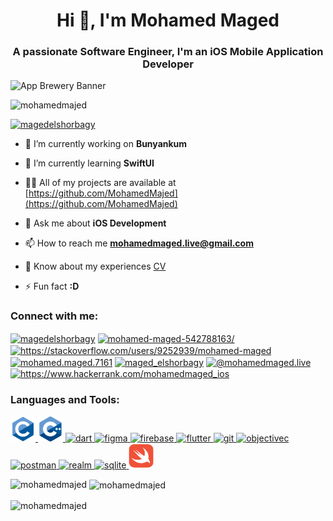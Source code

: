 <h1 align="center">Hi 👋, I'm Mohamed Maged</h1>
<h3 align="center">A passionate Software Engineer, I'm an iOS Mobile Application Developer</h3>

![App Brewery Banner](https://www.bairesdev.com/wp-content/uploads/2021/06/swift.svg)

<p align="left"> <img src="https://komarev.com/ghpvc/?username=mohamedmajed&label=Profile%20views&color=0e75b6&style=flat" alt="mohamedmajed" /> </p>

<p align="left"> <a href="https://twitter.com/magedelshorbagy" target="blank"><img src="https://img.shields.io/twitter/follow/magedelshorbagy?logo=twitter&style=for-the-badge" alt="magedelshorbagy" /></a> </p>

- 🔭 I’m currently working on **Bunyankum**

- 🌱 I’m currently learning **SwiftUI**

- 👨‍💻 All of my projects are available at [https://github.com/MohamedMajed](https://github.com/MohamedMajed)

- 💬 Ask me about **iOS Development**

- 📫 How to reach me **mohamedmaged.live@gmail.com**

- 📄 Know about my experiences [CV](https://drive.google.com/drive/my-drive?lfhs=2)

- ⚡ Fun fact **:D**

<h3 align="left">Connect with me:</h3>
<p align="left">
<a href="https://twitter.com/magedelshorbagy" target="blank"><img align="center" src="https://raw.githubusercontent.com/rahuldkjain/github-profile-readme-generator/master/src/images/icons/Social/twitter.svg" alt="magedelshorbagy" height="30" width="40" /></a>
<a href="https://linkedin.com/in/mohamed-maged-542788163/" target="blank"><img align="center" src="https://raw.githubusercontent.com/rahuldkjain/github-profile-readme-generator/master/src/images/icons/Social/linked-in-alt.svg" alt="mohamed-maged-542788163/" height="30" width="40" /></a>
<a href="https://stackoverflow.com/users/https://stackoverflow.com/users/9252939/mohamed-maged" target="blank"><img align="center" src="https://raw.githubusercontent.com/rahuldkjain/github-profile-readme-generator/master/src/images/icons/Social/stack-overflow.svg" alt="https://stackoverflow.com/users/9252939/mohamed-maged" height="30" width="40" /></a>
<a href="https://fb.com/mohamed.maged.7161" target="blank"><img align="center" src="https://raw.githubusercontent.com/rahuldkjain/github-profile-readme-generator/master/src/images/icons/Social/facebook.svg" alt="mohamed.maged.7161" height="30" width="40" /></a>
<a href="https://instagram.com/maged_elshorbagy" target="blank"><img align="center" src="https://raw.githubusercontent.com/rahuldkjain/github-profile-readme-generator/master/src/images/icons/Social/instagram.svg" alt="maged_elshorbagy" height="30" width="40" /></a>
<a href="https://medium.com/@mohamedmaged.live" target="blank"><img align="center" src="https://raw.githubusercontent.com/rahuldkjain/github-profile-readme-generator/master/src/images/icons/Social/medium.svg" alt="@mohamedmaged.live" height="30" width="40" /></a>
<a href="https://www.hackerrank.com/https://www.hackerrank.com/mohamedmaged_ios" target="blank"><img align="center" src="https://raw.githubusercontent.com/rahuldkjain/github-profile-readme-generator/master/src/images/icons/Social/hackerrank.svg" alt="https://www.hackerrank.com/mohamedmaged_ios" height="30" width="40" /></a>
</p>

<h3 align="left">Languages and Tools:</h3>
<p align="left"> <a href="https://www.cprogramming.com/" target="_blank" rel="noreferrer"> <img src="https://raw.githubusercontent.com/devicons/devicon/master/icons/c/c-original.svg" alt="c" width="40" height="40"/> </a> <a href="https://www.w3schools.com/cpp/" target="_blank" rel="noreferrer"> <img src="https://raw.githubusercontent.com/devicons/devicon/master/icons/cplusplus/cplusplus-original.svg" alt="cplusplus" width="40" height="40"/> </a> <a href="https://dart.dev" target="_blank" rel="noreferrer"> <img src="https://www.vectorlogo.zone/logos/dartlang/dartlang-icon.svg" alt="dart" width="40" height="40"/> </a> <a href="https://www.figma.com/" target="_blank" rel="noreferrer"> <img src="https://www.vectorlogo.zone/logos/figma/figma-icon.svg" alt="figma" width="40" height="40"/> </a> <a href="https://firebase.google.com/" target="_blank" rel="noreferrer"> <img src="https://www.vectorlogo.zone/logos/firebase/firebase-icon.svg" alt="firebase" width="40" height="40"/> </a> <a href="https://flutter.dev" target="_blank" rel="noreferrer"> <img src="https://www.vectorlogo.zone/logos/flutterio/flutterio-icon.svg" alt="flutter" width="40" height="40"/> </a> <a href="https://git-scm.com/" target="_blank" rel="noreferrer"> <img src="https://www.vectorlogo.zone/logos/git-scm/git-scm-icon.svg" alt="git" width="40" height="40"/> </a> <a href="https://developer.apple.com/library/archive/documentation/Cocoa/Conceptual/ProgrammingWithObjectiveC/Introduction/Introduction.html" target="_blank" rel="noreferrer"> <img src="https://www.vectorlogo.zone/logos/apple_objectivec/apple_objectivec-icon.svg" alt="objectivec" width="40" height="40"/> </a> <a href="https://postman.com" target="_blank" rel="noreferrer"> <img src="https://www.vectorlogo.zone/logos/getpostman/getpostman-icon.svg" alt="postman" width="40" height="40"/> </a> <a href="https://realm.io/" target="_blank" rel="noreferrer"> <img src="https://raw.githubusercontent.com/bestofjs/bestofjs-webui/8665e8c267a0215f3159df28b33c365198101df5/public/logos/realm.svg" alt="realm" width="40" height="40"/> </a> <a href="https://www.sqlite.org/" target="_blank" rel="noreferrer"> <img src="https://www.vectorlogo.zone/logos/sqlite/sqlite-icon.svg" alt="sqlite" width="40" height="40"/> </a> <a href="https://developer.apple.com/swift/" target="_blank" rel="noreferrer"> <img src="https://raw.githubusercontent.com/devicons/devicon/master/icons/swift/swift-original.svg" alt="swift" width="40" height="40"/> </a> </p>

<p><img align="left" src="https://github-readme-stats.vercel.app/api/top-langs?username=mohamedmajed&show_icons=true&locale=en&layout=compact" alt="mohamedmajed" /></p>

<p>&nbsp;<img align="center" src="https://github-readme-stats.vercel.app/api?username=mohamedmajed&show_icons=true&locale=en" alt="mohamedmajed" /></p>

<p><img align="center" src="https://github-readme-streak-stats.herokuapp.com/?user=mohamedmajed&" alt="mohamedmajed" /></p>
